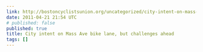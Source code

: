 ```yaml
---
link: http://bostoncyclistsunion.org/uncategorized/city-intent-on-mass-ave-bike-lane-but-challenges-ahead/
date: 2011-04-21 21:54 UTC
# published: false
published: true
title: City intent on Mass Ave bike lane, but challenges ahead
tags: []
---
```



